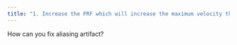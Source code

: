 ```yaml
---
title: "1. Increase the PRF which will increase the maximum velocity that can be recorded without aliasing.  2. Use a higher theta angle (cosine theta decreases) 3. Use a lower frequency transducer which has lower doppler frequency shifts 4. Use power doppler"
---
```

How can you fix aliasing artifact?

